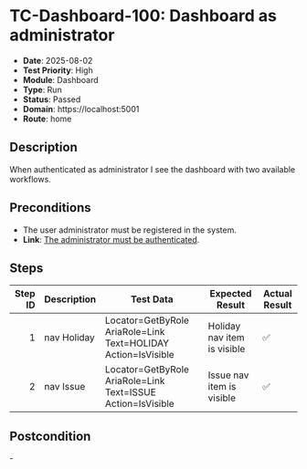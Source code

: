 # TC-Dashboard-100: Dashboard as administrator

- **Date**: 2025-08-02
- **Test Priority**: High
- **Module**: Dashboard
- **Type**: Run
- **Status**: Passed
- **Domain**: https://localhost:5001
- **Route**: home

## Description

When authenticated as administrator I see the dashboard with two available workflows.

## Preconditions

- The user administrator must be registered in the system.
- **Link**: [The administrator must be authenticated](../TC-Login-001.md).

## Steps

| Step ID | Description            | Test Data                                                      | Expected Result              | Actual Result |
| -------:| ---------------------- | -------------------------------------------------------------- | -----------------------------| ------------- |
| 1 | nav Holiday | Locator=GetByRole AriaRole=Link Text=HOLIDAY Action=IsVisible | Holiday nav item is visible | ✅ |
| 2 | nav Issue | Locator=GetByRole AriaRole=Link Text=ISSUE Action=IsVisible | Issue nav item is visible | ✅ |

## Postcondition

\-

